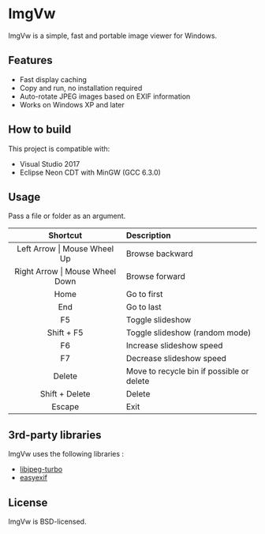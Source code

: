 # ImgVw

ImgVw is a simple, fast and portable image viewer for Windows.

## Features

- Fast display caching
- Copy and run, no installation required
- Auto-rotate JPEG images based on EXIF information
- Works on Windows XP and later

## How to build

This project is compatible with:
- Visual Studio 2017
- Eclipse Neon CDT with MinGW (GCC 6.3.0)

## Usage

Pass a file or folder as an argument.

| Shortcut | Description |
|:-:|:-|
| Left Arrow \| Mouse Wheel Up | Browse backward |
| Right Arrow \| Mouse Wheel Down | Browse forward |
| Home | Go to first |
| End | Go to last |
| F5 | Toggle slideshow |
| Shift + F5 | Toggle slideshow (random mode) |
| F6 | Increase slideshow speed |
| F7 | Decrease slideshow speed |
| Delete | Move to recycle bin if possible or delete |
| Shift + Delete | Delete |
| Escape | Exit |

## 3rd-party libraries

ImgVw uses the following libraries :
- [libjpeg-turbo](http://libjpeg-turbo.virtualgl.org/)
- [easyexif](https://github.com/mayanklahiri/easyexif)

## License

ImgVw is BSD-licensed.
